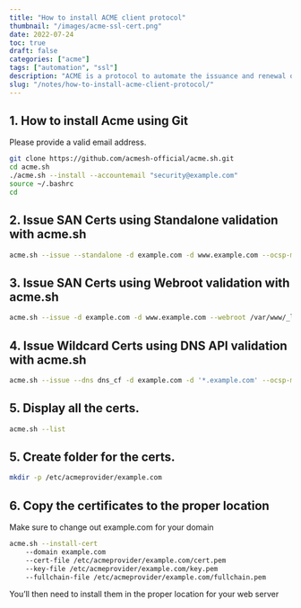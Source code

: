```yaml
---
title: "How to install ACME client protocol"
thumbnail: "/images/acme-ssl-cert.png"
date: 2022-07-24
toc: true
draft: false
categories: ["acme"]
tags: ["automation", "ssl"]
description: "ACME is a protocol to automate the issuance and renewal of certificates ."
slug: "/notes/how-to-install-acme-client-protocol/"
---
```

## 1. How to install Acme using Git

Please provide a valid email address.

```bash
git clone https://github.com/acmesh-official/acme.sh.git
cd acme.sh
./acme.sh --install --accountemail "security@example.com"
source ~/.bashrc
cd
```


## 2. Issue SAN Certs using Standalone validation with acme.sh 

```bash
acme.sh --issue --standalone -d example.com -d www.example.com --ocsp-must-staple --keylength 2048
```
## 3. Issue SAN Certs using Webroot validation with acme.sh 
```bash
acme.sh --issue -d example.com -d www.example.com --webroot /var/www/_letsencrypt --reloadcmd "sudo systemctl reload nginx.service" --ocsp-must-staple --keylength 2048
```
## 4. Issue Wildcard Certs using DNS API validation with acme.sh 

```bash
acme.sh --issue --dns dns_cf -d example.com -d '*.example.com' --ocsp-must-staple --keylength 2048
```

## 5. Display all the certs.

```bash
acme.sh --list
```
## 5. Create folder for the certs.
```bash
mkdir -p /etc/acmeprovider/example.com
```
## 6. Copy the certificates to the proper location
Make sure to change out example.com for your domain
```bash
acme.sh --install-cert
    --domain example.com
    --cert-file /etc/acmeprovider/example.com/cert.pem
    --key-file /etc/acmeprovider/example.com/key.pem
    --fullchain-file /etc/acmeprovider/example.com/fullchain.pem
```
You’ll then need to install them in the proper location for your web server